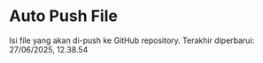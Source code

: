 # Auto Push File

Isi file yang akan di-push ke GitHub repository.
Terakhir diperbarui: 27/06/2025, 12.38.54